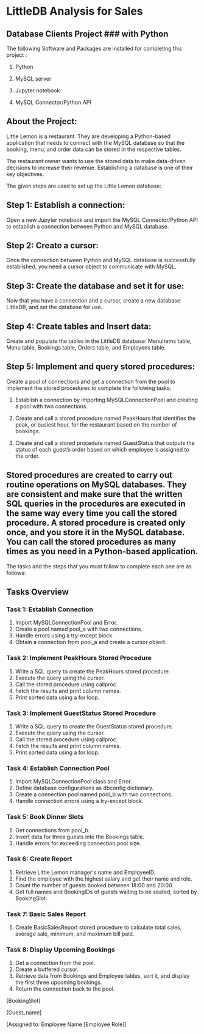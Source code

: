 # LittleDB Analysis for Sales 

## Database Clients Project ### with Python 

The following Software and Packages are installed for completing this project : 

1. Python

2. MySQL server

3. Jupyter notebook

4. MySQL Connector/Python API


## About the Project:

Little Lemon is a restaurant. They are developing a Python-based application that needs to connect with the MySQL database so that the booking, menu, and order data can be stored in the respective tables. 

The restaurant owner wants to use the stored data to make data-driven decisions to increase their revenue. Establishing a database is one of their key objectives. 

The given steps are used to set up the Little Lemon database: 

## Step 1: Establish a connection:

Open a new Jupyter notebook and import the MySQL Connector/Python API to establish a connection between Python and MySQL database.

## Step 2: Create a cursor:

Once the connection between Python and MySQL database is successfully established, you need a cursor object to communicate with MySQL. 

## Step 3: Create the database and set it for use:

Now that you have a connection and a cursor, create a new database LittleDB, and set the database for use.

## Step 4: Create tables and Insert data:

Create and populate the tables in the LittleDB database: MenuItems table, Menu table, Bookings table, Orders table, and Employees table.

## Step 5: Implement and query stored procedures:

Create a pool of connections and get a connection from the pool to implement the stored procedures to complete the following tasks:

1. Establish a connection by importing MySQLConnectionPool and creating a pool with two connections.

2. Create and call a stored procedure named PeakHours that identifies the peak, or busiest hour, for the restaurant based on the number of bookings.

3. Create and call a stored procedure named GuestStatus that outputs the status of each guest’s order based on which employee is assigned to the order.

## Stored procedures are created to carry out routine operations on MySQL databases. They are consistent and make sure that the written SQL queries in the procedures are executed in the same way every time you call the stored procedure. A stored procedure is created only once, and you store it in the MySQL database. You can call the stored procedures as many times as you need in a Python-based application.

The tasks and the steps that you must follow to complete each one are as follows:

## Tasks Overview

### Task 1: Establish Connection

1. Import MySQLConnectionPool and Error.
2. Create a pool named pool_a with two connections.
3. Handle errors using a try-except block.
4. Obtain a connection from pool_a and create a cursor object.

### Task 2: Implement PeakHours Stored Procedure

1. Write a SQL query to create the PeakHours stored procedure.
2. Execute the query using the cursor.
3. Call the stored procedure using callproc.
4. Fetch the results and print column names.
5. Print sorted data using a for loop.

### Task 3: Implement GuestStatus Stored Procedure

1. Write a SQL query to create the GuestStatus stored procedure.
2. Execute the query using the cursor.
3. Call the stored procedure using callproc.
4. Fetch the results and print column names.
5. Print sorted data using a for loop.

### Task 4: Establish Connection Pool

1. Import MySQLConnectionPool class and Error.
2. Define database configurations as dbconfig dictionary.
3. Create a connection pool named pool_b with two connections.
4. Handle connection errors using a try-except block.

### Task 5: Book Dinner Slots

1. Get connections from pool_b.
2. Insert data for three guests into the Bookings table.
3. Handle errors for exceeding connection pool size.

### Task 6: Create Report

1. Retrieve Little Lemon manager's name and EmployeeID.
2. Find the employee with the highest salary and get their name and role.
3. Count the number of guests booked between 18:00 and 20:00.
4. Get full names and BookingIDs of guests waiting to be seated, sorted by BookingSlot.

### Task 7: Basic Sales Report

1. Create BasicSalesReport stored procedure to calculate total sales, average sale, minimum, and maximum bill paid.

### Task 8: Display Upcoming Bookings

1. Get a connection from the pool.
2. Create a buffered cursor.
3. Retrieve data from Bookings and Employee tables, sort it, and display the first three upcoming bookings.
4. Return the connection back to the pool.

[BookingSlot]

[Guest_name]

[Assigned to: Employee Name [Employee Role]]





